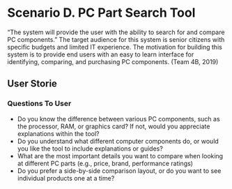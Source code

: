 <h1> Scenario D. PC Part Search Tool </h1>
<p>
“The system will provide the user with the ability to search for and compare PC components.” The target audience for this system is senior citizens with specific budgets and limited IT experience. The motivation for building this system is to provide end users with an easy to learn interface for identifying, comparing, and purchasing PC components.  (Team 4B, 2019) 
<p>
<h2> User Storie </h2>
<h3> Questions To User </h3>
<p>
  <ul>
    <li>Do you know the difference between various PC components, such as the processor, RAM, or graphics card? If not, would you appreciate explanations within the tool?</li>
    <li>Do you understand what different computer components do, or would you like the tool to include explanations or guides?</li>
    <li>What are the most important details you want to compare when looking at different PC parts (e.g., price, brand, performance ratings)</li>
    <li>Do you prefer a side-by-side comparison layout, or do you want to see individual products one at a time?</li>
  </ul>
</p>

